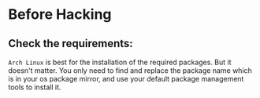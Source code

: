 # Before Hacking

## Check the requirements:

`Arch Linux` is best for the installation of the required packages. But it doesn't matter. You only need to find and replace the package name which is
in your os package mirror, and use your default package management tools to install it.

